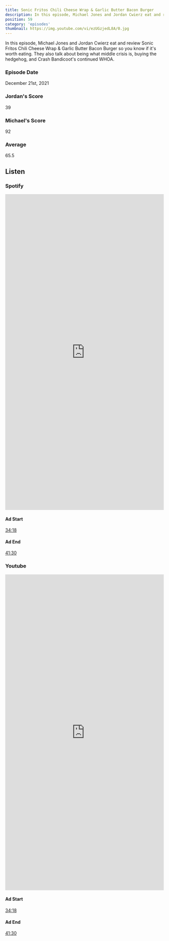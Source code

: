 ```yaml
---
title: Sonic Fritos Chili Cheese Wrap & Garlic Butter Bacon Burger
description: In this episode, Michael Jones and Jordan Cwierz eat and review Sonic Fritos Chili Cheese Wrap & Garlic Butter Bacon Burger so you know if it's worth eating.
position: 59
category: 'episodes'
thumbnail: https://img.youtube.com/vi/ezUGzjedL8A/0.jpg
---
```


In this episode, Michael Jones and Jordan Cwierz eat and review Sonic Fritos Chili Cheese Wrap & Garlic Butter Bacon Burger so you know if it's worth eating. They also talk about being what middle crisis is, buying the hedgehog, and Crash Bandicoot's continued WHOA.


### Episode Date

December 21st, 2021

### Jordan's Score

39

### Michael's Score

92

### Average

65.5

## Listen

### Spotify

<iframe 
    src="https://open.spotify.com/embed-podcast/episode/7mb0hWkxR60271ZtI3TQjV" 
    loading="lazy" 
    style="border: 0; width: 100%; height: 25vh;" allow="encrypted-media"
></iframe>

#### Ad Start

[34:18](https://open.spotify.com/episode/7mb0hWkxR60271ZtI3TQjV?t=2058)

#### Ad End

[41:30](https://open.spotify.com/episode/7mb0hWkxR60271ZtI3TQjV?t=2490)

### Youtube

<iframe 
    src="https://www.youtube.com/embed/ezUGzjedL8A" 
    loading="lazy" 
    style="border: 0; width: 100%; height: 25vh;"  
    title="YouTube video player" 
    frameborder="0" 
    allow="accelerometer; autoplay; clipboard-write; encrypted-media; gyroscope; picture-in-picture"
></iframe>

#### Ad Start

[34:18](https://youtu.be/ezUGzjedL8A?t=2058)


#### Ad End

[41:30](https://youtu.be/ezUGzjedL8A?t=2490)
